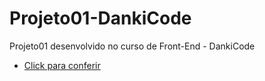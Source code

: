 # Projeto01-DankiCode
 Projeto01 desenvolvido no curso de Front-End - DankiCode
* [Click para conferir](https://gerson77.github.io/Projeto01-DankiCode/)
